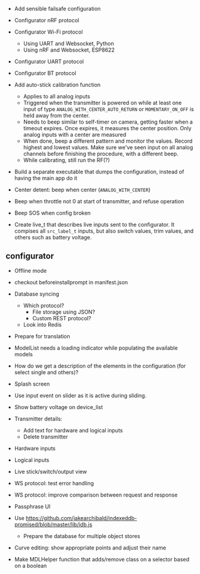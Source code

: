 - Add sensible failsafe configuration

- Configurator nRF protocol
- Configurator Wi-Fi protocol
  - Using UART and Websocket, Python
  - Using nRF and Websocket, ESP8622
- Configurator UART protocol
- Configurator BT protocol

- Add auto-stick calibration function
    - Applies to all analog inputs
    - Triggered when the transmitter is powered on while at least one input
      of type `ANALOG_WITH_CENTER_AUTO_RETURN` or `MOMENTARY_ON_OFF` is
      held away from the center.
    - Needs to beep similar to self-timer on camera, getting faster when a
      timeout expires. Once expires, it measures the center position.
      Only analog inputs with a center are measured
    - When done, beep a different pattern and monitor the values. Record highest
      and lowest values. Make sure we've seen input on all analog channels
      before finishing the procedure, with a different beep.
    - While calibrating, still run the RF(?)


- Build a separate executable that dumps the configuration, instead of having
  the main app do it


- Center detent: beep when center (`ANALOG_WITH_CENTER`)

- Beep when throttle not 0 at start of transmitter, and refuse operation

- Beep SOS when config broken



- Create live_t that describes live inputs sent to the configurator. It compises
  all `src_label_t` inputs, but also switch values, trim values, and others
  such as battery voltage.


## configurator
- Offline mode
- checkout beforeinstallprompt in manifest.json

- Database syncing
  - Which protocol?
    - File storage using JSON?
    - Custom REST protocol?
  - Look into Redis

- Prepare for translation

- ModelList needs a loading indicator while populating the available models

- How do we get a description of the elements in the configuration (for select single and others)?

- Splash screen

- Use input event on slider as it is active during sliding.




- Show battery voltage on device_list

- Transmitter details:
  - Add text for hardware and logical inputs
  - Delete transmitter
- Hardware inputs
- Logical inputs
- Live stick/switch/output view

- WS protocol: test error handling

- WS protocol: improve comparison between request and response

- Passphrase UI

- Use https://github.com/jakearchibald/indexeddb-promised/blob/master/lib/idb.js
  - Prepare the database for multiple object stores

- Curve editing: show appropriate points and adjust their name

- Make MDLHelper function that adds/remove class on a selector based on a boolean
